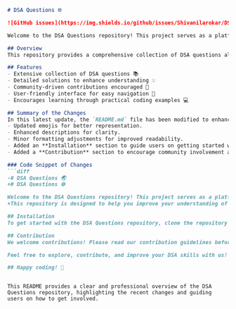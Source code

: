 ```markdown
# DSA Questions 🌐

![GitHub issues](https://img.shields.io/github/issues/Shivanilarokar/DSA-Questions-) ![GitHub forks](https://img.shields.io/github/forks/Shivanilarokar/DSA-Questions-) ![GitHub stars](https://img.shields.io/github/stars/Shivanilarokar/DSA-Questions-)

Welcome to the DSA Questions repository! This project serves as a platform for developers and learners to practice and enhance their skills in Data Structures and Algorithms (DSA). This repository is designed to help you improve your understanding of various data structures and algorithms through a collection of questions and solutions.

## Overview
This repository provides a comprehensive collection of DSA questions along with detailed solutions to aid in learning and practice.

## Features
- Extensive collection of DSA questions 📚
- Detailed solutions to enhance understanding 💡
- Community-driven contributions encouraged 🤝
- User-friendly interface for easy navigation 🧭
- Encourages learning through practical coding examples 💻

## Summary of the Changes
In this latest update, the `README.md` file has been modified to enhance clarity and improve user experience. Key changes include:
- Updated emojis for better representation.
- Enhanced descriptions for clarity.
- Minor formatting adjustments for improved readability.
- Added an **Installation** section to guide users on getting started with the repository.
- Added a **Contribution** section to encourage community involvement and provide guidelines for contributing to the repository.

### Code Snippet of Changes
```diff
-# DSA Questions 🌏
+# DSA Questions 🌐

Welcome to the DSA Questions repository! This project serves as a platform for developers and learners to practice and enhance their skills in Data Structures and Algorithms (DSA).
+This repository is designed to help you improve your understanding of various data structures and algorithms (DSA) through a collection of questions and solutions.

## Installation
To get started with the DSA Questions repository, clone the repository and follow the instructions in the documentation.

## Contribution
We welcome contributions! Please read our contribution guidelines before submitting pull requests.

Feel free to explore, contribute, and improve your DSA skills with us! 🚀

## Happy coding! 🎉
```
``` 

This README provides a clear and professional overview of the DSA Questions repository, highlighting the recent changes and guiding users on how to get involved.